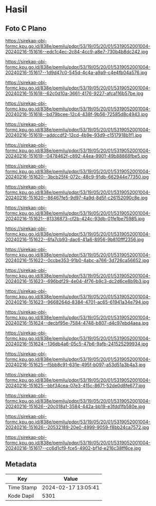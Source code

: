 # Hasil

## Foto C Plano

https://sirekap-obj-formc.kpu.go.id/838e/pemilu/pdpr/53/19/05/20/01/5319052001004-20240216-151616--edc1c4ec-2c84-4cc9-a8e7-730b4b8dc242.jpg

https://sirekap-obj-formc.kpu.go.id/838e/pemilu/pdpr/53/19/05/20/01/5319052001004-20240216-151617--1d9d47c0-545d-4c4a-a9a9-c4e4fb04a576.jpg

https://sirekap-obj-formc.kpu.go.id/838e/pemilu/pdpr/53/19/05/20/01/5319052001004-20240216-151618--62c0d10a-3661-4176-9227-afca116b57be.jpg

https://sirekap-obj-formc.kpu.go.id/838e/pemilu/pdpr/53/19/05/20/01/5319052001004-20240216-151618--bd79bcee-12c4-438f-9b56-72585d8c4943.jpg

https://sirekap-obj-formc.kpu.go.id/838e/pemilu/pdpr/53/19/05/20/01/5319052001004-20240216-151619--addccdf2-12cd-4b9e-93d9-c1517918b1f1.jpg

https://sirekap-obj-formc.kpu.go.id/838e/pemilu/pdpr/53/19/05/20/01/5319052001004-20240216-151619--0478462f-c892-44ea-9901-49b88868fbe5.jpg

https://sirekap-obj-formc.kpu.go.id/838e/pemilu/pdpr/53/19/05/20/01/5319052001004-20240216-151620--3bcb25f4-072c-48c9-91db-662944e77350.jpg

https://sirekap-obj-formc.kpu.go.id/838e/pemilu/pdpr/53/19/05/20/01/5319052001004-20240216-151620--86467fe5-9d97-4a9d-8d5f-c26152090c8e.jpg

https://sirekap-obj-formc.kpu.go.id/838e/pemilu/pdpr/53/19/05/20/01/5319052001004-20240216-151621--81336873-cf2b-424c-93db-01fe1be75985.jpg

https://sirekap-obj-formc.kpu.go.id/838e/pemilu/pdpr/53/19/05/20/01/5319052001004-20240216-151622--6fa7cb93-dac6-41a6-8956-9b810fff2356.jpg

https://sirekap-obj-formc.kpu.go.id/838e/pemilu/pdpr/53/19/05/20/01/5319052001004-20240216-151622--0ccbe353-91b0-4abc-a766-3d726ca56652.jpg

https://sirekap-obj-formc.kpu.go.id/838e/pemilu/pdpr/53/19/05/20/01/5319052001004-20240216-151623--696bdf29-4e04-4f76-b9c3-dc2d6ce8b9b3.jpg

https://sirekap-obj-formc.kpu.go.id/838e/pemilu/pdpr/53/19/05/20/01/5319052001004-20240216-151623--9668264d-8384-4701-ac65-61941a34e794.jpg

https://sirekap-obj-formc.kpu.go.id/838e/pemilu/pdpr/53/19/05/20/01/5319052001004-20240216-151624--decbf95e-7584-4748-b807-d4c97ebd4aea.jpg

https://sirekap-obj-formc.kpu.go.id/838e/pemilu/pdpr/53/19/05/20/01/5319052001004-20240216-151624--136db4a6-05c5-47b6-9afb-241525299934.jpg

https://sirekap-obj-formc.kpu.go.id/838e/pemilu/pdpr/53/19/05/20/01/5319052001004-20240216-151625--f5bb8c91-631e-495f-b097-a53d51a3b4a3.jpg

https://sirekap-obj-formc.kpu.go.id/838e/pemilu/pdpr/53/19/05/20/01/5319052001004-20240216-151625--bbf34cea-07e3-415c-8671-52de0d8fe677.jpg

https://sirekap-obj-formc.kpu.go.id/838e/pemilu/pdpr/53/19/05/20/01/5319052001004-20240216-151626--20c018a1-3584-442a-bb19-e3fdd1fb580e.jpg

https://sirekap-obj-formc.kpu.go.id/838e/pemilu/pdpr/53/19/05/20/01/5319052001004-20240216-151626--20532189-20e0-4999-9059-f8bb24ca7572.jpg

https://sirekap-obj-formc.kpu.go.id/838e/pemilu/pdpr/53/19/05/20/01/5319052001004-20240216-151617--cc6d1cf9-fce5-4902-bf1d-e216c38ff6ce.jpg


## Metadata

| Key        | Value               |
| ---------- | ------------------- |
| Time Stamp | 2024-02-17 13:05:41 |
| Kode Dapil | 5301                |



